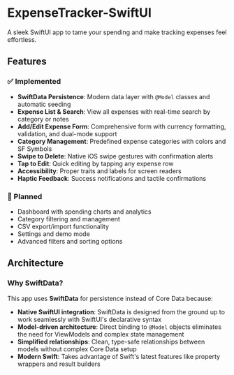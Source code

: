 # ExpenseTracker-SwiftUI
A sleek SwiftUI app to tame your spending and make tracking expenses feel effortless.

## Features

### ✅ Implemented
- **SwiftData Persistence**: Modern data layer with `@Model` classes and automatic seeding
- **Expense List & Search**: View all expenses with real-time search by category or notes
- **Add/Edit Expense Form**: Comprehensive form with currency formatting, validation, and dual-mode support
- **Category Management**: Predefined expense categories with colors and SF Symbols
- **Swipe to Delete**: Native iOS swipe gestures with confirmation alerts
- **Tap to Edit**: Quick editing by tapping any expense row
- **Accessibility**: Proper traits and labels for screen readers
- **Haptic Feedback**: Success notifications and tactile confirmations

### 🚧 Planned
- Dashboard with spending charts and analytics
- Category filtering and management
- CSV export/import functionality
- Settings and demo mode
- Advanced filters and sorting options

## Architecture

### Why SwiftData?
This app uses **SwiftData** for persistence instead of Core Data because:
- **Native SwiftUI integration**: SwiftData is designed from the ground up to work seamlessly with SwiftUI's declarative syntax
- **Model-driven architecture**: Direct binding to `@Model` objects eliminates the need for ViewModels and complex state management
- **Simplified relationships**: Clean, type-safe relationships between models without complex Core Data setup
- **Modern Swift**: Takes advantage of Swift's latest features like property wrappers and result builders
